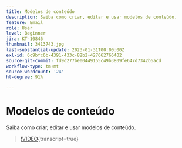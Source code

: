 ```yaml
---
title: Modelos de conteúdo
description: Saiba como criar, editar e usar modelos de conteúdo.
feature: Email
role: User
level: Beginner
jira: KT-10846
thumbnail: 3413743.jpg
last-substantial-update: 2023-01-31T00:00:00Z
exl-id: 6c9bfc6b-4391-433c-82b2-427662766402
source-git-commit: fd9d277be00449155c49b3809fe647d7342b6acd
workflow-type: tm+mt
source-wordcount: '24'
ht-degree: 91%

---
```


# Modelos de conteúdo

Saiba como criar, editar e usar modelos de conteúdo.

>[!VIDEO](https://video.tv.adobe.com/v/3413743?quality=12&learn=on){transcript=true}
